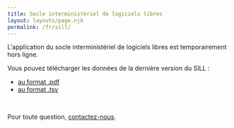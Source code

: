 ```yaml
---
title: Socle interministériel de logiciels libres
layout: layouts/page.njk
permalink: /fr/sill/
---
```


L'application du socle interministériel de logiciels libres est
temporairement hors ligne.

Vous pouvez télécharger les données de la dernière version du SILL :

- [au format .pdf](https://code.gouv.fr/data/sill.pdf)
- [au format .tsv](https://code.gouv.fr/data/sill.tsv)

<br/>

Pour toute question, [contactez-nous](/fr/contact).

